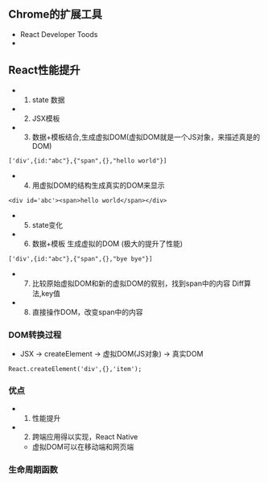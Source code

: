 ## Chrome的扩展工具
- React Developer Toods
-

## React性能提升
- 1. state 数据
- 2. JSX模板
- 3. 数据+模板结合,生成虚拟DOM(虚拟DOM就是一个JS对象，来描述真是的DOM) 
```
['div',{id:"abc"},{"span",{},"hello world"}]
```
- 4. 用虚拟DOM的结构生成真实的DOM来显示
```
<div id='abc'><span>hello world</span></div>
```
- 5. state变化
- 6. 数据+模板 生成虚拟的DOM (极大的提升了性能)
```
['div',{id:"abc"},{"span",{},"bye bye"}]
```
- 7. 比较原始虚拟DOM和新的虚拟DOM的叙别，找到span中的内容
Diff算法,key值
- 8. 直接操作DOM，改变span中的内容

### DOM转换过程
- JSX -> createElement -> 虚拟DOM(JS对象) -> 真实DOM
```
React.createElement('div',{},'item');
```

### 优点
- 1. 性能提升
- 2. 跨端应用得以实现，React Native
    -  虚拟DOM可以在移动端和网页端

### 生命周期函数
